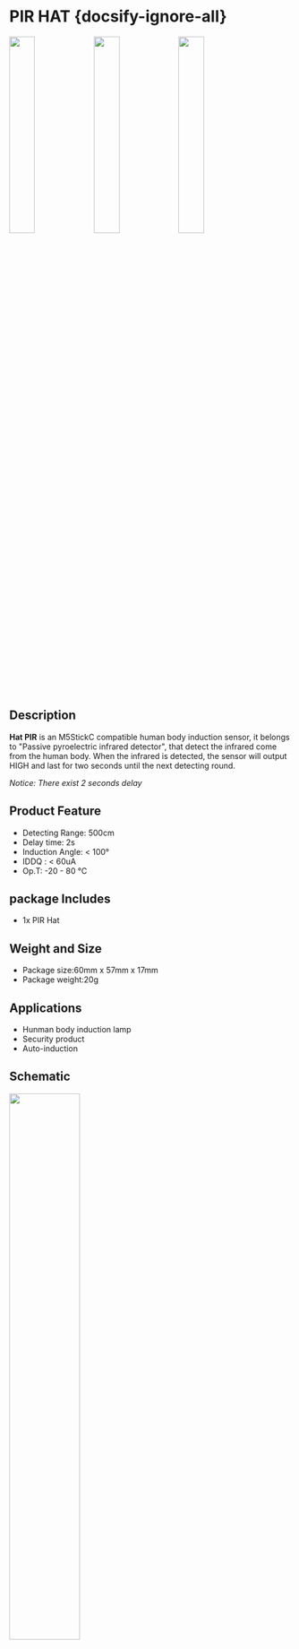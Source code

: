 # PIR HAT {docsify-ignore-all}

<img src="assets\img\product_pics\hat\pir_hat\pir_hat_01.jpg" width="30%" height="30%"><img src="assets\img\product_pics\hat\pir_hat\pir_hat_02.jpg" width="30%" height="30%"><img src="assets\img\product_pics\hat\pir_hat\pir_hat_03.jpg" width="30%" height="30%">


## Description


**Hat PIR** is an M5StickC compatible human body induction sensor, it belongs to "Passive pyroelectric infrared detector", that detect the infrared come from the human body. When the infrared is detected, the sensor will output HIGH and last for two seconds until the next detecting round.

*Notice: There exist 2 seconds delay*

## Product Feature

- Detecting Range: 500cm
- Delay time: 2s
- Induction Angle: < 100°
- IDDQ : < 60uA
- Op.T: -20 - 80 °C

## package Includes 

- 1x PIR Hat

## Weight and Size

- Package size:60mm x 57mm x 17mm
- Package weight:20g

## Applications

- Hunman body induction lamp
- Security product
- Auto-induction 

## Schematic

<img src="assets\img\product_pics\hat\pir_hat\pir_hat_04.jpg" width="50%" height="50%">

## Links

- **[Official channle](https://i.youku.com/i/UNjE1ODA2MzE0OA==?spm=a2hzp.8253869.0.0)**

- **[Official forum](http://forum.m5stack.com/)**

## EasyLoader

<img src="https://m5stack.oss-cn-shenzhen.aliyuncs.com/image/EasyLoader_M5StickC_logo.png" width="100px" style="margin-top:20px">

<a href="https://m5stack.oss-cn-shenzhen.aliyuncs.com/EasyLoader/HAT/PIR/EasyLoader_StickC_HAT_PIR.exe"><button type="button" class="btn btn-primary">click to download EasyLoader</button></a>

>1.EasyLoader is a simple and fast program burner. Every product page in EasyLoader provides a product-related case program. It can be burned to the master through simple steps, and a series of function verification can be performed.(**Currently EasyLoader is only available for Windows OS**)

>2. After downloading the software, double-click to run the application, connect the M5 device to the computer through the data cable, select the port parameters, click **"Burn"** to start burning. (**For M5StickC burning, please Set the baud rate to 750000 or 115200**)

## Example

- **UIFlow**

Open http://flow.m5stack.com and click Demo to load

<img src="assets\img\product_pics\hat\pir_hat\pir.png">

- **Arduino**

 Please click [here](https://github.com/m5stack/M5StickC/tree/master/examples/Hat/PIR) to get complete code

### Pin Map

<table>
 <tr><td>M5StickC</td><td>GPIO36</td><td>5V</td><td>GND</td></tr>
 <tr><td>HAT PIR</td><td>OUT</td><td>5V</td><td>GND</td></tr>
</table>
<!--
## Video
**Demo** 
<video width="500" height="500" controls>
    <source src="https://m5stack.oss-cn-shenzhen.aliyuncs.com/video/Product_example_video/HAT/PIR-HAT.mp4" type="video/mp4" >
</video> -->

<script>

   var purchase_link = 'https://m5stack.com/collections/m5-unit/products/m5stickccompatible-hat-pir-sensor';

   anchor_search(purchase_link);
   scrollFunc();

</script>